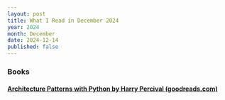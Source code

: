 ```yaml
---
layout: post
title: What I Read in December 2024
year: 2024
month: December
date: 2024-12-14
published: false
---
```


### Books

#### [Architecture Patterns with Python by Harry Percival (goodreads.com)](https://www.goodreads.com/book/show/50083115-architecture-patterns-with-python)




